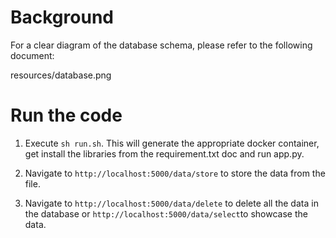 # Background

For a clear diagram of the database schema, please refer to the following document:

resources/database.png



# Run the code 
1. Execute `sh run.sh`. This will generate the appropriate docker container, get install the libraries from the requirement.txt doc and run app.py.

2. Navigate to `http://localhost:5000/data/store` to store the data from the file.
3. Navigate to `http://localhost:5000/data/delete` to delete all the data in the database or `http://localhost:5000/data/select`to showcase the data.  
